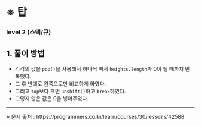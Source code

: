 # ※ 탑
### level 2 (스택/큐)
## 1. 풀이 방법
- 각각의 값을 <code>pop()</code>을 사용해서 하나씩 빼서 <code>heights.length</code>가 0이 될 때까지 반복했다.
- 그 후 반대로 왼쪽으로만 비교하게 하였다.
- 그리고 <code>top</code>보다 크면 <code>unshift()</code>하고 <code>break</code>하였다.
- 그렇지 않은 값은 0을 넣어주었다.



<hr>
※ 문제 출처 : https://programmers.co.kr/learn/courses/30/lessons/42588
